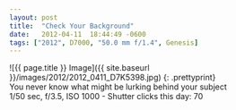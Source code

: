 ```yaml
---
layout: post
title:  "Check Your Background"
date:   2012-04-11  18:44:49 -0600
tags: ["2012", D7000, "50.0 mm f/1.4", Genesis]
---
```

![{{ page.title }} Image]({{ site.baseurl }}/images/2012/2012_0411_D7K5398.jpg)
{: .prettyprint}  
You never know what might be lurking behind your subject  
1/50 sec, f/3.5, ISO 1000 - Shutter clicks this day: 70